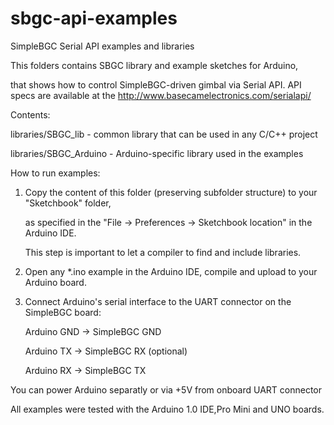 # sbgc-api-examples
SimpleBGC Serial API examples and libraries

This folders 
contains SBGC library and example sketches for Arduino, 

that shows how to control SimpleBGC-driven gimbal via Serial API.
API specs are available at the http://www.basecamelectronics.com/serialapi/


Contents:

	
libraries/SBGC_lib - common library that can be used in any C/C++ project
	
libraries/SBGC_Arduino - Arduino-specific library used in the examples



How to run examples:


1. Copy the content of this folder (preserving subfolder structure) to your "Sketchbook" folder, 
	 
	as specified in the "File -> Preferences -> Sketchbook location" in the Arduino IDE.
	 
	This step is important to let a compiler to find and include libraries.

2. Open any *.ino example in the Arduino IDE, compile and upload to your Arduino board.

3. Connect Arduino's serial interface to the UART connector on the SimpleBGC board:
    
	Arduino GND -> SimpleBGC GND
    
	Arduino TX -> SimpleBGC RX (optional)
    
	Arduino RX -> SimpleBGC TX
    
You can power Arduino separatly or via +5V from onboard UART connector



All examples were tested with the Arduino 1.0 IDE,Pro Mini and UNO boards.